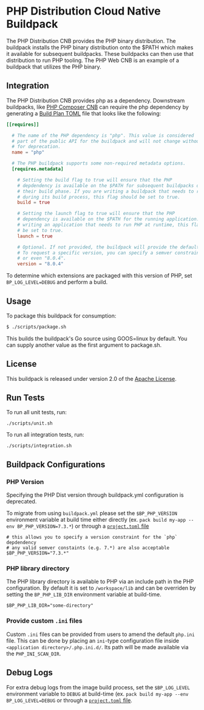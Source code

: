 # PHP Distribution Cloud Native Buildpack

The PHP Distribution CNB provides the PHP binary distribution. The buildpack
installs the PHP binary distribution onto the $PATH which makes it available
for subsequent buildpacks. These buildpacks can then use that distribution to
run PHP tooling. The PHP Web CNB is an example of a buildpack that utilizes the
PHP binary.

## Integration

The PHP Distribution CNB provides php as a dependency. Downstream buildpacks,
like [PHP Composer CNB](https://github.com/paketo-buildpacks/php-composer) can
require the php dependency by generating a [Build Plan
TOML](https://github.com/buildpacks/spec/blob/master/buildpack.md#build-plan-toml)
file that looks like the following:

```toml
[[requires]]

  # The name of the PHP dependency is "php". This value is considered
  # part of the public API for the buildpack and will not change without a plan
  # for deprecation.
  name = "php"

  # The PHP buildpack supports some non-required metadata options.
  [requires.metadata]

    # Setting the build flag to true will ensure that the PHP
    # depdendency is available on the $PATH for subsequent buildpacks during
    # their build phase. If you are writing a buildpack that needs to run PHP
    # during its build process, this flag should be set to true.
    build = true

    # Setting the launch flag to true will ensure that the PHP
    # dependency is available on the $PATH for the running application. If you are
    # writing an application that needs to run PHP at runtime, this flag should
    # be set to true.
    launch = true

    # Optional. If not provided, the buildpack will provide the default version from buildpack.toml.
    # To request a specific version, you can specify a semver constraint such as "8.*", "8.0.*",
    # or even "8.0.4".
    version = "8.0.4"
```

To determine which extensions are packaged with this version of PHP, set `BP_LOG_LEVEL=DEBUG` and perform a build.

## Usage

To package this buildpack for consumption:

```bash
$ ./scripts/package.sh
```

This builds the buildpack's Go source using GOOS=linux by default. You can supply another value as the first argument to package.sh.

## License
This buildpack is released under version 2.0 of the [Apache License][a].

[a]: http://www.apache.org/licenses/LICENSE-2.0

## Run Tests

To run all unit tests, run:
```
./scripts/unit.sh
```

To run all integration tests, run:
```
./scripts/integration.sh
```

## Buildpack Configurations

### PHP Version
Specifying the PHP Dist version through buildpack.yml configuration is deprecated.

To migrate from using `buildpack.yml` please set the `$BP_PHP_VERSION`
environment variable at build time either directly (ex. `pack build my-app
--env BP_PHP_VERSION=7.3.*`) or through a [`project.toml`
file](https://github.com/buildpacks/spec/blob/main/extensions/project-descriptor.md)

```shell
# this allows you to specify a version constraint for the `php` depdendency
# any valid semver constaints (e.g. 7.*) are also acceptable
$BP_PHP_VERSION="7.3.*"
```
### PHP library directory
The PHP library directory is available to PHP via an include path in the PHP
configuration. By default it is set to `/workspace/lib` and can be overriden by
setting the `BP_PHP_LIB_DIR` environment variable at build-time.
```shell
$BP_PHP_LIB_DIR="some-directory"
```

### Provide custom `.ini` files
Custom `.ini` files can be provided from users to amend the default `php.ini`
file. This can be done by placing an `ini`-type configuration file inside
`<application directory>/.php.ini.d/`. Its path will be made available via the
`PHP_INI_SCAN_DIR`.

## Debug Logs
For extra debug logs from the image build process, set the `$BP_LOG_LEVEL`
environment variable to `DEBUG` at build-time (ex. `pack build my-app --env
BP_LOG_LEVEL=DEBUG` or through a  [`project.toml`
file](https://github.com/buildpacks/spec/blob/main/extensions/project-descriptor.md).
